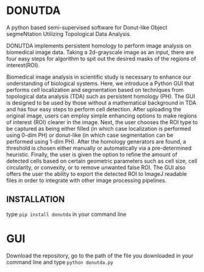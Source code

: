# DONUTDA
A python based semi-supervised software for Donut-like Object segmeNtation Utilizing Topological Data Analysis.

DONUTDA implements persistent homology to perform image analysis on biomedical image data. Taking a 2d-grayscale image as an input, there are four easy steps for algorithm to spit out the desired masks of the regions of interest(ROI).

Biomedical image analysis in scientific study is necessary to enhance our understanding of biological
systems. Here, we introduce a Python GUI that performs cell localization and segmentation
based on techniques from topological data analysis (TDA) such as persistent homology (PH). The
GUI is designed to be used by those without a mathematical background in TDA and has four
easy steps to perform cell detection. After uploading the original image, users can employ simple
enhancing options to make regions of interest (ROI) clearer in the image. Next, the user chooses
the ROI type to be captured as being either filled (in which case localization is performed using
0-dim PH) or donut-like (in which case segmentation can be performed using 1-dim PH). After
the homology generators are found, a threshold is chosen either manually or automatically via a
pre-determined heuristic. Finally, the user is given the option to refine the amount of detected cells
based on certain geometric parameters such as cell size, cell circularity, or convexity, or to remove
unwanted false ROI. The GUI also offers the user the ability to export the detected ROI to ImageJ
readable files in order to integrate with other image processing pipelines.

## INSTALLATION

type `pip install donutda` in your command line

# GUI

Download the repository, go to the path of the file you downloaded in your command line and type `python donutda.py ` 


